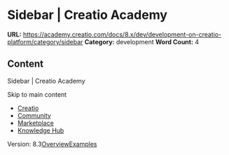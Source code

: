 # Sidebar | Creatio Academy

**URL:**
https://academy.creatio.com/docs/8.x/dev/development-on-creatio-platform/category/sidebar
**Category:** development **Word Count:** 4

## Content

Sidebar | Creatio Academy

Skip to main content

- [Creatio](https://www.creatio.com/)
- [Community](https://community.creatio.com/)
- [Marketplace](https://marketplace.creatio.com/)
- [Knowledge Hub](https://knowledge-hub.creatio.com/)

Version:
8.3[Overview](/docs/8.x/dev/development-on-creatio-platform/platform-customization/freedom-ui/sidebar/overview)[Examples](/docs/8.x/dev/development-on-creatio-platform/sidebar-examples)
